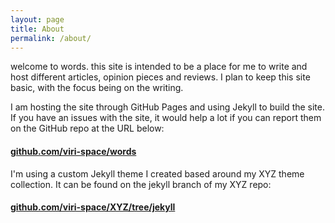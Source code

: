 ```yaml
---
layout: page
title: About
permalink: /about/
---
```


welcome to words. this site is intended to be a place for me to write and host different articles, opinion pieces and reviews. I plan to keep this site basic, with the focus being on the writing. 

I am hosting the site through GitHub Pages and using Jekyll to build the site. If you have an issues with the site, it would help a lot if you can report them on the GitHub repo at the URL below:
#### [github.com/viri-space/words](https://github.com/viri-space/words)

I'm using a custom Jekyll theme I created based around my XYZ theme collection. It can be found on the jekyll branch of my XYZ repo:
#### [github.com/viri-space/XYZ/tree/jekyll](https://github.com/viri-space/XYZ/tree/jekyll)
